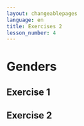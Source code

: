 ```yaml
---
layout: changeablepages
language: en
title: Exercises 2
lesson_number: 4
---
```


# Genders

## Exercise 1
<div id="multipleChoiceContainer1"></div>

## Exercise 2
<div id="multipleChoiceContainer2"></div>

<script src="exercise.js"></script>
<script>
    document.addEventListener('DOMContentLoaded', function() {
        console.log('DOM fully loaded and parsed');
        const language = '{{ page.language }}'; // Get the language from the front matter

        // Exercise 1
        generateMultipleChoice(
            'multipleChoiceContainer1',
            'What does `Emeon` mean?',
            ['Some Man', 'Some Woman', 'Some Thing', 'Some Male Animal'],
            'Some Thing',
            language
        );

        // Exercise 2
        generateMultipleChoice(
            'multipleChoiceContainer2',
            'What does `Emon` mean?',
            ['Some Man', 'Some Woman', 'Some Thing', 'Some Female Animal'],
            'Some Man',
            language
        );
    });
</script>
